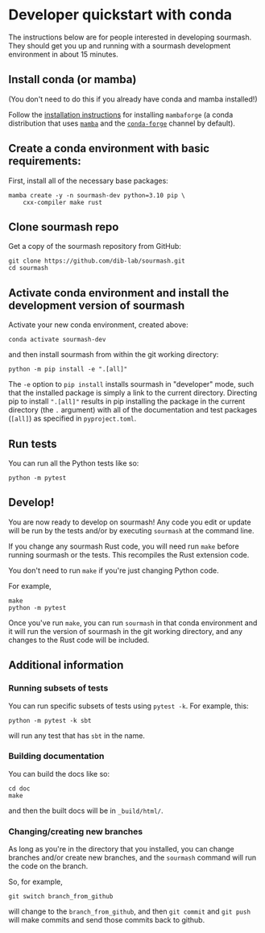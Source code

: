 # Developer quickstart with conda

The instructions below are for people interested in developing sourmash.
They should get you up and running with a sourmash development environment
in about 15 minutes.

## Install conda (or mamba)

(You don't need to do this if you already have conda and mamba installed!)

Follow the
[installation instructions](https://github.com/conda-forge/miniforge#install)
for installing `mambaforge` (a conda distribution that uses
[`mamba`](https://github.com/TheSnakePit/mamba) and the
[`conda-forge`](https://conda-forge.org/) channel by default).

## Create a conda environment with basic requirements:

First, install all of the necessary base packages:
```
mamba create -y -n sourmash-dev python=3.10 pip \
    cxx-compiler make rust
```

## Clone sourmash repo

Get a copy of the sourmash repository from GitHub:
```
git clone https://github.com/dib-lab/sourmash.git
cd sourmash
```

## Activate conda environment and install the development version of sourmash

Activate your new conda environment, created above:
```
conda activate sourmash-dev
```
and then install sourmash from within the git working directory:
```
python -m pip install -e ".[all]"
```

The `-e` option to `pip install` installs sourmash in "developer"
mode, such that the installed package is simply a link to the current
directory. Directing pip to install `".[all]"` results in pip
installing the package in the current directory (the `.` argument)
with all of the documentation and test packages (`[all]`) as specified
in `pyproject.toml`.

## Run tests

You can run all the Python tests like so:
```
python -m pytest 
```

## Develop!

You are now ready to develop on sourmash! Any code you edit or update will
be run by the tests and/or by executing `sourmash` at the command line.

If you change any sourmash Rust code, you will need run `make` before
running sourmash or the tests. This recompiles the Rust extension
code.

You don't need to run `make` if you're just changing Python code.

For example,
```
make
python -m pytest
```

Once you've run `make`, you can run `sourmash` in that conda
environment and it will run the version of sourmash in the git working
directory, and any changes to the Rust code will be included.

## Additional information

### Running subsets of tests

You can run specific subsets of tests using `pytest -k`. For example, this:
```
python -m pytest -k sbt
```
will run any test that has `sbt` in the name.

### Building documentation

You can build the docs like so:
```
cd doc
make
```
and then the built docs will be in `_build/html/`.

### Changing/creating new branches

As long as you're in the directory that you installed, you can change
branches and/or create new branches, and the `sourmash` command will
run the code on the branch.

So, for example,
```
git switch branch_from_github
```
will change to the `branch_from_github`, and then `git commit` and
`git push` will make commits and send those commits back to github.
